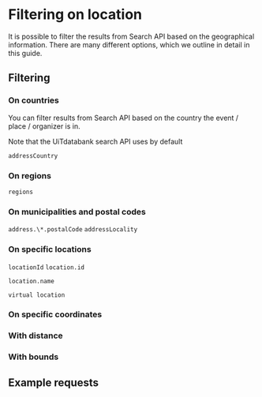 # Filtering on location

It is possible to filter the results from Search API based on the geographical information. There are many different options, which we outline in detail in this guide.

## Filtering
### On countries

You can filter results from Search API based on the country the event / place / organizer is in.

Note that the UiTdatabank search API uses by default

`addressCountry`
<!-- 
addressCountry (mention default filter on this and link to that guide)
--> 

### On regions

`regions`

### On municipalities and postal codes

`address.\*.postalCode` 
`addressLocality`

### On specific locations

`locationId` 
`location.id`

`location.name`

`virtual location`

### On specific coordinates

### With distance

### With bounds



## Example requests
